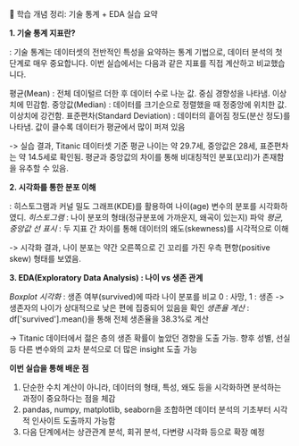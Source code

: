 📘 학습 개념 정리: 기술 통계 + EDA 실습 요약

**1. 기술 통계 지표란?**

: 기술 통계는 데이터셋의 전반적인 특성을 요약하는 통계 기법으로, 데이터 분석의 첫 단계로 매우 중요합니다.
이번 실습에서는 다음과 같은 지표를 직접 계산하고 비교했습니다.

평균(Mean) : 전체 데이털르 더한 후 데이터 수로 나눈 값. 중심 경향성을 나타냄. 이상치에 민감함.
중앙값(Median) : 데이터를 크기순으로 정렬했을 때 정중앙에 위치한 값. 이상치에 강건함.
표준편차(Standard Deviation) : 데이터의 흩어짐 정도(분산 정도)를 나타냄. 값이 클수록 데이터가 평균에서 많이 퍼져 있음

-> 실습 결과, Titanic 데이터셋 기준 평균 나이는 약 29.7세, 중앙값은 28세, 표준편차는 약 14.5세로 확인됨. 평균과 중앙값의 차이를 통해 비대칭적인 분포(꼬리)가 존재함을 유추할 수 있음.


**2. 시각화를 통한 분포 이해**

: 히스토그램과 커널 밀도 그래프(KDE)를 활용하여 나이(age) 변수의 분포를 시각화하였디.
*히스토그램* : 나이 분포의 형태(정규분포에 가까운지, 왜곡이 있는지) 파악
*평균, 중앙값 선 표시* : 두 지표 간 차이를 통해 데이터의 왜도(skewness)를 시각적으로 이해

-> 시각화 결과, 나이 분포는 약간 오른쪽으로 긴 꼬리를 가진 우측 편향(positive skew) 형태를 보였음.

**3. EDA(Exploratory Data Analysis) : 나이 vs 생존 관계**

*Boxplot 시각화* : 생존 여부(survived)에 따라 나이 분포를 비교
0 : 사망, 1 : 생존 -> 생존자의 나이가 상대적으로 낮은 편에 집중되어 있음을 확인
*생존율 계산* : df['survived'].mean()을 통해 전체 생존율을 38.3%로 계산

-> Titanic 데이터에서 젊은 층의 생존 확률이 높았던 경향을 도출 가능. 향후 성별, 선실 등 다른 변수와의 교차 분석으로 더 많은 insight 도출 가능

**이번 실습을 통해 배운 점**
1. 단순한 수치 계산이 아니라, 데이터의 형태, 특성, 왜도 등을 시각화하면 분석하는 과정이 중요하다는 점을 체감
2. pandas, numpy, matplotlib, seaborn을 조합하면 데이터 분석의 기초부터 시각적 인사이트 도출까지 가능함
3. 다음 단계에서는 상관관계 분석, 회귀 분석, 다변량 시각화 등으로 확장 예정
